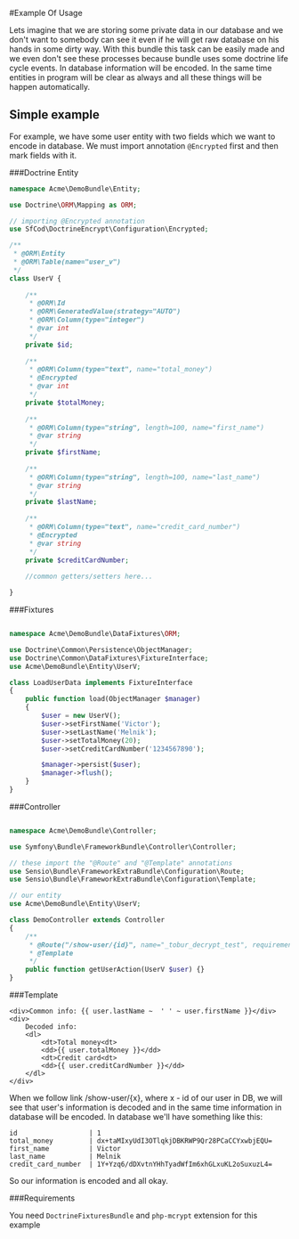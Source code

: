 #Example Of Usage

Lets imagine that we are storing some private data in our database and we don't want 
to somebody can see it even if he will get raw database on his hands in some dirty way. 
With this bundle this task can be easily made and we even don't see these processes 
because bundle uses some doctrine life cycle events. In database information will 
be encoded. In the same time entities in program will be clear as always and all 
these things will be happen automatically.

## Simple example

For example, we have some user entity with two fields which we want to encode in database.
We must import annotation `@Encrypted` first and then mark fields with it.

###Doctrine Entity

```php
namespace Acme\DemoBundle\Entity;

use Doctrine\ORM\Mapping as ORM;

// importing @Encrypted annotation
use SfCod\DoctrineEncrypt\Configuration\Encrypted;

/**
 * @ORM\Entity
 * @ORM\Table(name="user_v")
 */
class UserV {
    
    /**
     * @ORM\Id
     * @ORM\GeneratedValue(strategy="AUTO")
     * @ORM\Column(type="integer")
     * @var int
     */
    private $id;
    
    /**
     * @ORM\Column(type="text", name="total_money")
     * @Encrypted
     * @var int
     */
    private $totalMoney;
    
    /**
     * @ORM\Column(type="string", length=100, name="first_name")
     * @var string
     */
    private $firstName;
    
    /**
     * @ORM\Column(type="string", length=100, name="last_name")
     * @var string
     */
    private $lastName;
    
    /**
     * @ORM\Column(type="text", name="credit_card_number")
     * @Encrypted
     * @var string
     */
    private $creditCardNumber;
    
    //common getters/setters here...

}
```

###Fixtures

```php

namespace Acme\DemoBundle\DataFixtures\ORM;

use Doctrine\Common\Persistence\ObjectManager;
use Doctrine\Common\DataFixtures\FixtureInterface;
use Acme\DemoBundle\Entity\UserV;

class LoadUserData implements FixtureInterface
{
    public function load(ObjectManager $manager)
    {
        $user = new UserV();
        $user->setFirstName('Victor');
        $user->setLastName('Melnik');
        $user->setTotalMoney(20);
        $user->setCreditCardNumber('1234567890');

        $manager->persist($user);
        $manager->flush();
    }
}
```

###Controller

```php

namespace Acme\DemoBundle\Controller;

use Symfony\Bundle\FrameworkBundle\Controller\Controller;

// these import the "@Route" and "@Template" annotations
use Sensio\Bundle\FrameworkExtraBundle\Configuration\Route;
use Sensio\Bundle\FrameworkExtraBundle\Configuration\Template;

// our entity
use Acme\DemoBundle\Entity\UserV;

class DemoController extends Controller
{
    /**
     * @Route("/show-user/{id}", name="_tobur_decrypt_test", requirements={"id" = "\d+"})
     * @Template
     */
    public function getUserAction(UserV $user) {}
}
```

###Template

```twig
<div>Common info: {{ user.lastName ~  ' ' ~ user.firstName }}</div>
<div>
    Decoded info:
    <dl>
        <dt>Total money<dt>
        <dd>{{ user.totalMoney }}</dd>
        <dt>Credit card<dt>
        <dd>{{ user.creditCardNumber }}</dd>
    </dl>
</div> 
```

When we follow link /show-user/{x}, where x - id of our user in DB, we will see that 
user's information is decoded and in the same time information in database will 
be encoded. In database we'll have something like this:

```
id                  | 1
total_money         | dx+taMIxyUdI3OTlqkjDBKRWP9Qr28PCaCCYxwbjEQU=
first_name          | Victor
last_name           | Melnik
credit_card_number  | 1Y+Yzq6/dDXvtnYHhTyadWfIm6xhGLxuKL2oSuxuzL4=
```

So our information is encoded and all okay.

###Requirements

You need `DoctrineFixturesBundle` and `php-mcrypt` extension for this example
